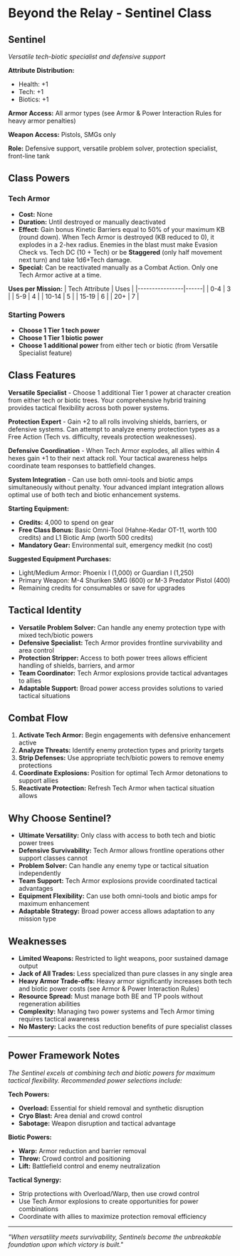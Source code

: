 # Beyond the Relay - Sentinel Class

## Sentinel
*Versatile tech-biotic specialist and defensive support*

**Attribute Distribution:**
- Health: +1
- Tech: +1
- Biotics: +1

**Armor Access:** All armor types (see Armor & Power Interaction Rules for heavy armor penalties)

**Weapon Access:** Pistols, SMGs only

**Role:** Defensive support, versatile problem solver, protection specialist, front-line tank

## Class Powers

### Tech Armor
- **Cost:** None
- **Duration:** Until destroyed or manually deactivated
- **Effect:** Gain bonus Kinetic Barriers equal to 50% of your maximum KB (round down). When Tech Armor is destroyed (KB reduced to 0), it explodes in a 2-hex radius. Enemies in the blast must make Evasion Check vs. Tech DC (10 + Tech) or be **Staggered** (only half movement next turn) and take 1d6+Tech damage.
- **Special:** Can be reactivated manually as a Combat Action. Only one Tech Armor active at a time.

**Uses per Mission:**
| Tech Attribute | Uses |
|----------------|------|
| 0-4 | 3 |
| 5-9 | 4 |
| 10-14 | 5 |
| 15-19 | 6 |
| 20+ | 7 |

### Starting Powers
- **Choose 1 Tier 1 tech power**
- **Choose 1 Tier 1 biotic power**
- **Choose 1 additional power** from either tech or biotic (from Versatile Specialist feature)

## Class Features

**Versatile Specialist** - Choose 1 additional Tier 1 power at character creation from either tech or biotic trees. Your comprehensive hybrid training provides tactical flexibility across both power systems.

**Protection Expert** - Gain +2 to all rolls involving shields, barriers, or defensive systems. Can attempt to analyze enemy protection types as a Free Action (Tech vs. difficulty, reveals protection weaknesses).

**Defensive Coordination** - When Tech Armor explodes, all allies within 4 hexes gain +1 to their next attack roll. Your tactical awareness helps coordinate team responses to battlefield changes.

**System Integration** - Can use both omni-tools and biotic amps simultaneously without penalty. Your advanced implant integration allows optimal use of both tech and biotic enhancement systems.

**Starting Equipment:**
- **Credits:** 4,000 to spend on gear
- **Free Class Bonus:** Basic Omni-Tool (Hahne-Kedar OT-11, worth 100 credits) and L1 Biotic Amp (worth 500 credits)
- **Mandatory Gear:** Environmental suit, emergency medkit (no cost)

**Suggested Equipment Purchases:**
- Light/Medium Armor: Phoenix I (1,000) or Guardian I (1,250)
- Primary Weapon: M-4 Shuriken SMG (600) or M-3 Predator Pistol (400)
- Remaining credits for consumables or save for upgrades

## Tactical Identity

- **Versatile Problem Solver:** Can handle any enemy protection type with mixed tech/biotic powers
- **Defensive Specialist:** Tech Armor provides frontline survivability and area control
- **Protection Stripper:** Access to both power trees allows efficient handling of shields, barriers, and armor
- **Team Coordinator:** Tech Armor explosions provide tactical advantages to allies
- **Adaptable Support:** Broad power access provides solutions to varied tactical situations

## Combat Flow

1. **Activate Tech Armor:** Begin engagements with defensive enhancement active
2. **Analyze Threats:** Identify enemy protection types and priority targets
3. **Strip Defenses:** Use appropriate tech/biotic powers to remove enemy protections
4. **Coordinate Explosions:** Position for optimal Tech Armor detonations to support allies
5. **Reactivate Protection:** Refresh Tech Armor when tactical situation allows

## Why Choose Sentinel?

- **Ultimate Versatility:** Only class with access to both tech and biotic power trees
- **Defensive Survivability:** Tech Armor allows frontline operations other support classes cannot
- **Problem Solver:** Can handle any enemy type or tactical situation independently
- **Team Support:** Tech Armor explosions provide coordinated tactical advantages
- **Equipment Flexibility:** Can use both omni-tools and biotic amps for maximum enhancement
- **Adaptable Strategy:** Broad power access allows adaptation to any mission type

## Weaknesses

- **Limited Weapons:** Restricted to light weapons, poor sustained damage output
- **Jack of All Trades:** Less specialized than pure classes in any single area
- **Heavy Armor Trade-offs:** Heavy armor significantly increases both tech and biotic power costs (see Armor & Power Interaction Rules)
- **Resource Spread:** Must manage both BE and TP pools without regeneration abilities
- **Complexity:** Managing two power systems and Tech Armor timing requires tactical awareness
- **No Mastery:** Lacks the cost reduction benefits of pure specialist classes

---

## Power Framework Notes

*The Sentinel excels at combining tech and biotic powers for maximum tactical flexibility. Recommended power selections include:*

**Tech Powers:**
- **Overload:** Essential for shield removal and synthetic disruption
- **Cryo Blast:** Area denial and crowd control
- **Sabotage:** Weapon disruption and tactical advantage

**Biotic Powers:**
- **Warp:** Armor reduction and barrier removal
- **Throw:** Crowd control and positioning
- **Lift:** Battlefield control and enemy neutralization

**Tactical Synergy:**
- Strip protections with Overload/Warp, then use crowd control
- Use Tech Armor explosions to create opportunities for power combinations
- Coordinate with allies to maximize protection removal efficiency

---

*"When versatility meets survivability, Sentinels become the unbreakable foundation upon which victory is built."*